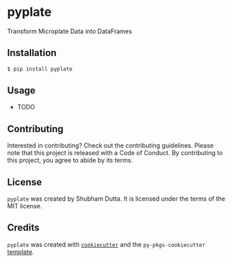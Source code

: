 # pyplate

Transform Microplate Data into DataFrames

## Installation

```bash
$ pip install pyplate
```

## Usage

- TODO

## Contributing

Interested in contributing? Check out the contributing guidelines. Please note that this project is released with a Code of Conduct. By contributing to this project, you agree to abide by its terms.

## License

`pyplate` was created by Shubham Dutta. It is licensed under the terms of the MIT license.

## Credits

`pyplate` was created with [`cookiecutter`](https://cookiecutter.readthedocs.io/en/latest/) and the `py-pkgs-cookiecutter` [template](https://github.com/py-pkgs/py-pkgs-cookiecutter).
